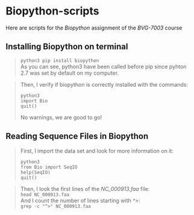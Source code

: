 # **Biopython-scripts**
Here are scripts for the *Biopython* assignment of the  *BVG-7003* course  

## Installing Biopython on terminal  

> `python3 pip install biopython`  
> As you can see, python3 have been called before pip since pyhton 2.7 was set by default on my computer.

> Then, I verify if biopython is correctly installed with the commands:  
> ```
> python3   
> import Bio  
> quit()
> ```  
> No warnings, we are good to go!  

## Reading Sequence Files in Biopython

> First, I import the data set and look for more information on it:  
> ```
> python3  
> from Bio import SeqIO  
> help(SeqIO)  
> quit()
> ```

> Then, I look the first lines of the *NC_000913.faa* file:  
> `head NC_000913.faa`  
> And I count the number of lines starting with *^>*:  
> `grep -c "^>" NC_000913.faa`





